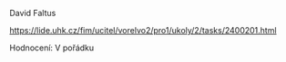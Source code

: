 David Faltus

https://lide.uhk.cz/fim/ucitel/vorelvo2/pro1/ukoly/2/tasks/2400201.html

Hodnocení: V pořádku
